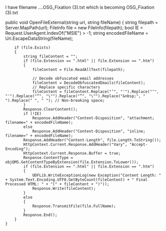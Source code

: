I have filename ....OSG_Fixation (3).txt which is becoming OSG_Fixation (3).txt  

public void OpenFileExternal(string url, string fileName)
    {
        string filepath = Server.MapPath(url);
        FileInfo file = new FileInfo(filepath);
        bool IE = Request.UserAgent.IndexOf("MSIE") > -1;
        string encodedFileName = Uri.EscapeDataString(fileName);

        if (file.Exists)
        {
            string fileContent = "";
            if (file.Extension == ".html" || file.Extension == ".htm")
            {
                fileContent = File.ReadAllText(filepath);

                // Decode obfuscated email addresses
                fileContent = DecodeObfuscatedEmails(fileContent);
                // Replace specific characters
                fileContent = fileContent.Replace("’", "'").Replace("‘", "'").Replace("“", "\"").Replace("”", "\"").Replace("&nbsp;", " ").Replace(" ", " "); // Non-breaking space;               
            }
            Response.ClearContent();
            if (!IE)
                Response.AddHeader("Content-Disposition", "attachment; filename=" + encodedFileName);
            else
                Response.AddHeader("Content-Disposition", "inline; filename=" + encodedFileName);
            Response.AddHeader("Content-Length", file.Length.ToString());
            HttpContext.Current.Response.AddHeader("Vary", "Accept-Encoding");
            HttpContext.Current.Response.Buffer = true;
            Response.ContentType = objQMS.GetContentTypeByExtension(file.Extension.ToLower());
            if (file.Extension == ".html" || file.Extension == ".htm")
            {
                UDFLib.WriteExceptionLog(new Exception("Content Length: " + System.Text.Encoding.UTF8.GetByteCount(fileContent) + " Final Processed HTML: " + "(" + fileContent + ")"));
                Response.Write(fileContent);
            }
            else
            {
                Response.TransmitFile(file.FullName);
            }
            Response.End();
        }
    }
